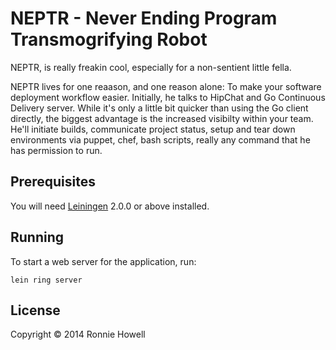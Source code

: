 # NEPTR - Never Ending Program Transmogrifying Robot

NEPTR, is really freakin cool, especially for a non-sentient little fella.

NEPTR lives for one reaason, and one reason alone:  To make your software deployment workflow easier.  Initially, he talks to HipChat and Go Continuous Delivery server.  While it's only a little bit quicker than using the Go client directly, the biggest advantage is the increased visibilty within your team.  He'll initiate builds, communicate project status, setup and tear down environments via puppet, chef, bash scripts, really any command that he has permission to run.

## Prerequisites

You will need [Leiningen][] 2.0.0 or above installed.

[leiningen]: https://github.com/technomancy/leiningen

## Running

To start a web server for the application, run:

    lein ring server

## License

Copyright © 2014 Ronnie Howell
